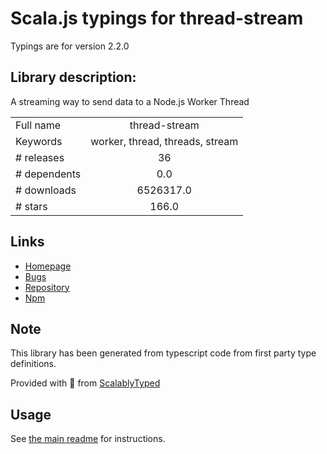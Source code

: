 
# Scala.js typings for thread-stream

Typings are for version 2.2.0

## Library description:
A streaming way to send data to a Node.js Worker Thread

|                    |                 |
| ------------------ | :-------------: |
| Full name          | thread-stream |
| Keywords           | worker, thread, threads, stream |
| # releases         | 36 |
| # dependents       | 0.0 |
| # downloads        | 6526317.0 |
| # stars            | 166.0 |

## Links
- [Homepage](https://github.com/mcollina/thread-stream#readme)
- [Bugs](https://github.com/mcollina/thread-stream/issues)
- [Repository](https://github.com/mcollina/thread-stream)
- [Npm](https://www.npmjs.com/package/thread-stream)
    


## Note
This library has been generated from typescript code from first party type definitions.

Provided with :purple_heart: from [ScalablyTyped](https://github.com/oyvindberg/ScalablyTyped)

## Usage
See [the main readme](../../readme.md) for instructions.


